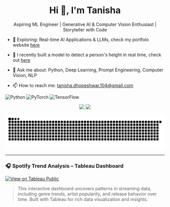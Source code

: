 <h1 align="center">Hi 👋, I'm Tanisha</h1>
<p align="center">
  Aspiring ML Engineer | Generative AI & Computer Vision Enthusiast | Storyteller with Code
</p>

- 🔭 Exploring: Real-time AI Applications & LLMs, check my portfolo website [here](https://portfolio-tanisha-dhopeshwar.streamlit.app/)

- 🌱 I recently built a model to detect a person's height in real time, check out [here](https://github.com/tdhopeshwar/Height-Detection)

- 💬 Ask me about: Python, Deep Learning, Prompt Engineering, Computer Vision, NLP
  
- 📫 How to reach me: tanisha.dhopeshwar.104@gmail.com

![Python](https://img.shields.io/badge/Python-3776AB?style=flat&logo=python&logoColor=white)
![PyTorch](https://img.shields.io/badge/PyTorch-EE4C2C?style=flat&logo=pytorch&logoColor=white)
![TensorFlow](https://img.shields.io/badge/TensorFlow-FF6F00?style=flat&logo=tensorflow&logoColor=white)

<p align="center">
  <img src="https://github-readme-stats.vercel.app/api?username=tdhopeshwar&show_icons=true&theme=tokyonight" />
  <img src="https://github-readme-stats.vercel.app/api/top-langs/?username=tdhopeshwar&layout=compact&theme=tokyonight" />
</p>

![snake gif](https://github.com/tdhopeshwar/tdhopeshwar/blob/output/github-snake.svg)


---

### 🎧 Spotify Trend Analysis – Tableau Dashboard  
[![View on Tableau Public](https://img.shields.io/badge/View%20Dashboard-Spotify%20Trend%20Analysis-blue?style=for-the-badge&logo=tableau)](https://public.tableau.com/app/profile/tanisha.dhopeshwar/viz/SpotifyTrendAnalysis_TanishaDhopeshwar/SpotifyTrendAnalysis)

> This interactive dashboard uncovers patterns in streaming data, including genre trends, artist popularity, and release behavior over time. Built with Tableau for rich data visualization and insights.

<!--
**tdhopeshwar/tdhopeshwar** is a ✨ _special_ ✨ repository because its `README.md` (this file) appears on your GitHub profile.

Here are some ideas to get you started:

<h1 align="center">Hi 👋, I'm Tanisha</h1>
<p align="center">
  Aspiring ML Engineer | Generative AI & Computer Vision Enthusiast | Storyteller with Code
</p>


- 🔭 I’m currently working on ...
- 🌱 I’m currently learning ...
- 👯 I’m looking to collaborate on ...
- 🤔 I’m looking for help with ...
- 💬 Ask me about ...
- 📫 How to reach me: ...
- 😄 Pronouns: ...
- ⚡ Fun fact: ...
-->
